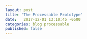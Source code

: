 ```yaml
---
layout: post
title: 'The Processable Prototype'
date:   2017-12-01 13:10:45 -0500
categories: blog processable
published: false
---
```




